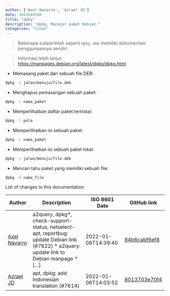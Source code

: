 ```yaml
---
author: ['Axel Navarro', 'Azrael JD']
date: 1641649180
title: "dpkg"
description: "dpkg, Manajer paket Debian."
categories: "linux"
---
```

> Beberapa subperintah seperti `dpkg deb` memiliki dokumentasi penggunaannya sendiri.

> Informasi lebih lanjut: <https://manpages.debian.org/latest/dpkg/dpkg.html>.

- Memasang paket dari sebuah file DEB:

```bash
dpkg -i jalan/menuju/file.deb
```

- Menghapus pemasangan sebuah paket:

```bash
dpkg -r nama_paket
```

- Memperlihatkan daftar paket terinstal:

```bash
dpkg -l pola
```

- Memperlihatkan isi sebuah paket:

```bash
dpkg -L nama_paket
```

- Memperlihatkan isi sebuah paket lokal:

```bash
dpkg -c jalan/menuju/file.deb
```

- Mencari tahu paket yang memiliki sebuah file:

```bash
dpkg -S nama_file
```
List of changes to this documentation


Author | Description | ISO 8601 Date | GitHub link
------|-----|-----|-----
[Axel Navarro](mailto:navarroaxel@gmail.com) | a2query, dpkg*, check-support-status, netselect-apt, reportbug: update Debian link (#7622) * a2query: update link to Debian manpage * [...] | 2022-01-08T14:39:40 | [84b6cabf6ef8](https://github.com/tldr-pages/tldr/commit/84b6cabf6ef870441744497edf1c184b8888d727)
[Azrael JD](mailto:94840719+azraeljd@users.noreply.github.com) | apt, dpkg: add Indonesian translation (#7614) | 2022-01-06T14:03:52 | [8013703e70f4](https://github.com/tldr-pages/tldr/commit/8013703e70f40c959856002ead5b785e8b70007c)

